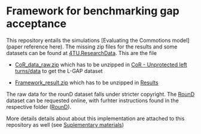 # Framework for benchmarking gap acceptance

This repository entails the simulations [Evaluating the Commotions model](paper reference here). The missing zip files for the results and some datasets can be found at [4TU.ResearchData](https://data.4tu.nl/articles/dataset/Data_and_Results_for_the_Benchmark_of_Gap_Acceptance_Models/21334548).
This are the file 
- [CoR_data_raw.zip](https://data.4tu.nl/articles/dataset/Data_and_Results_for_the_Benchmark_of_Gap_Acceptance_Models/21334548?file=37863192) which has to be unzipped in [CoR - Unprotected left turns/data](https://github.com/julianschumann/Framework-for-benchmarking-gap-acceptance/tree/main/Framework/Data_raw/CoR%20-%20Unprotected%20left%20turns/data) to get the L-GAP dataset

- [Framework_result.zip](https://data.4tu.nl/articles/dataset/Data_and_Results_for_the_Benchmark_of_Gap_Acceptance_Models/21334548?file=38411624) which has to be unzipped in [Results](https://github.com/julianschumann/Framework-for-benchmarking-gap-acceptance/tree/main/Framework/Results)

The raw data for the rounD dataset falls under stricter copyright. The [RounD](https://www.round-dataset.com/) dataset can be requested online, with furhter instructions found in the respective folder ([RounD](https://github.com/julianschumann/Commotions-model-evaluation/blob/main/Framework/Data_raw/RounD%20-%20Round%20about/data/README)). 

More details details about about this implementation are attached to this repository as well (see [Suplementary materials](https://github.com/julianschumann/Commotions-model-evaluation/blob/main/Framework/Supplementary_material.pdf))
